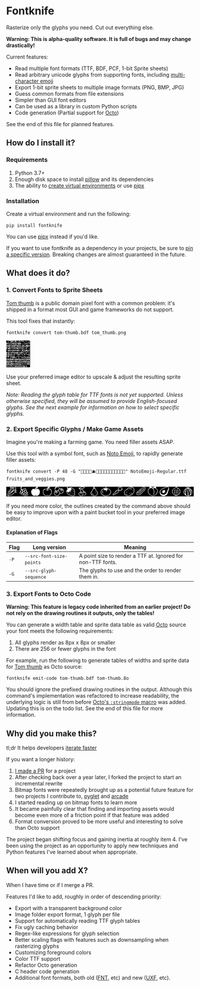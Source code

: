 # Fontknife

Rasterize only the glyphs you need. Cut out everything else.

**Warning: This is alpha-quality software. It is full of bugs and may change drastically!**

Current features:

* Read multiple font formats (TTF, BDF, PCF, 1-bit Sprite sheets)
* Read arbitrary unicode glyphs from supporting fonts, including [multi-character emoji](https://unicode.org/emoji/charts/emoji-zwj-sequences.html)
* Export 1-bit sprite sheets to multiple image formats (PNG, BMP, JPG)
* Guess common formats from file extensions
* Simpler than GUI font editors
* Can be used as a library in custom Python scripts
* Code generation (Partial support for [Octo](https://github.com/JohnEarnest/Octo))

See the end of this file for planned features.

## How do I install it?

### Requirements

1. Python 3.7+
2. Enough disk space to install [pillow](https://pillow.readthedocs.io/en/stable/)
   and its dependencies
3. The ability to [create virtual environments](https://docs.python.org/3/library/venv.html)
   or use [pipx](https://pypa.github.io/pipx/)

### Installation
Create a virtual environment and run the following:

```commandline
pip install fontknife
```

You can use [pipx](https://pypa.github.io/pipx/) instead if you'd like.

If you want to use fontknife as a dependency in your projects, be sure to
[pin a specific version](https://pip.pypa.io/en/stable/topics/repeatable-installs/#pinning-the-package-versions).
Breaking changes are almost guaranteed in the future.

## What does it do?

### 1. Convert Fonts to Sprite Sheets

[Tom thumb](https://robey.lag.net/2010/01/23/tiny-monospace-font.html) is a
public domain pixel font with a common problem: it's shipped in a format
most GUI and game frameworks do not support.

This tool fixes that instantly:

```commandline
fontknife convert tom-thumb.bdf tom_thumb.png
```

![A PNG spritesheet of tom thumb.bdf](https://raw.githubusercontent.com/pushfoo/fontknife/master/doc/tom-thumb.png)

Use your preferred image editor to upscale & adjust the resulting sprite sheet.

*Note: Reading the glyph table for TTF fonts is not yet supported. Unless otherwise
specified, they will be assumed to provide English-focused glyphs. See the next example
for information on how to select specific glyphs.*

### 2. Export Specific Glyphs / Make Game Assets

Imagine you're making a farming game. You need filler assets ASAP.

Use this tool with a symbol font, such as 
[Noto Emoji](https://fonts.google.com/noto/specimen/Noto+Emoji),
to rapidly generate filler assets:

```commandline
fontknife convert -P 48 -G "🌽🍇🍎🍏🫐🍓🍒🍐🍅🥕🥔🥒🍑🥑🧅🍈" NotoEmoji-Regular.ttf fruits_and_veggies.png
```

![Fruit and vegetable emoji exported as a PNG sprite sheet](https://raw.githubusercontent.com/pushfoo/fontknife/master/doc/fruits_and_veggies.png)

If you need more color, the outlines created by the command above should be easy
to improve upon with a paint bucket tool in your preferred image editor.

#### Explanation of Flags
| Flag | Long version             | Meaning                                                     |
|------|--------------------------|-------------------------------------------------------------|
| `-P` | `--src-font-size-points` | A point size to render a TTF at. Ignored for non-TTF fonts. |
| `-G` | `--src-glyph-sequence`   | The glyphs to use and the order to render them in.          |

### 3. Export Fonts to Octo Code

**Warning: This feature is legacy code inherited from
an earlier project!  Do not rely on the drawing routines it
outputs, only the tables!**

You can generate a width table and sprite data table as valid
[Octo](https://github.com/JohnEarnest/Octo) source
your font meets the following requirements:

1. All glyphs render as 8px x 8px or smaller
2. There are 256 or fewer glyphs in the font

For example, run the following to generate tables of widths and sprite data
for [Tom thumb](https://robey.lag.net/2010/01/23/tiny-monospace-font.html)
as Octo source:

```commandline
fontknife emit-code tom-thumb.bdf tom-thumb.8o
```

You should ignore the prefixed drawing routines in the output. Although this
command's implementation was refactored to increase readability, the underlying
logic is still from before
[Octo's `:stringmode` macro](http://johnearnest.github.io/Octo/docs/Manual.html#strings)
was added. Updating this is on the todo list. See the end of this file for more
information.

## Why did you make this?

tl;dr It helps developers [iterate faster](https://www.youtube.com/watch?v=rDjrOaoHz9s)

If you want a longer history:

1. [I made a PR](https://github.com/jdeeny/octofont/pull/5) for a project
2. After checking back over a year later, I forked the project to start an incremental rewrite
3. Bitmap fonts were repeatedly brought up as a potential future feature for
   two projects I contribute to, [pyglet](https://github.com/pyglet/pyglet)
   and [arcade](https://github.com/pythonarcade/arcade)
4. I started reading up on bitmap fonts to learn more 
5. It became painfully clear that finding and importing assets would become
   even more of a friction point if that feature was added
6. Format conversion proved to be more useful and interesting to solve than
   Octo support

The project began shifting focus and gaining inertia at roughly item 4. I've
been using the project as an opportunity to apply new techniques and Python
features I've learned about when appropriate.

## When will you add X?

When I have time or if I merge a PR.

Features I'd like to add, roughly in order of descending priority:

* Export with a transparent background color
* Image folder export format, 1 glyph per file
* Support for automatically reading TTF glyph tables
* Fix ugly caching behavior
* Regex-like expressions for glyph selection
* Better scaling flags with features such as downsampling when rasterizing glyphs
* Customizing foreground colors
* Color TTF support
* Refactor Octo generation
* C header code generation
* Additional font formats, both old
  ([FNT](https://web.archive.org/web/20110513200924/http://support.microsoft.com/kb/65123), etc)
  and new ([UXF](https://wiki.xxiivv.com/site/ufx_format.html), etc).
